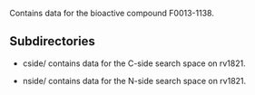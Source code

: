 Contains data for the bioactive compound F0013-1138.

## Subdirectories

- cside/ contains data for the C-side search space on rv1821.

- nside/ contains data for the N-side search space on rv1821.

